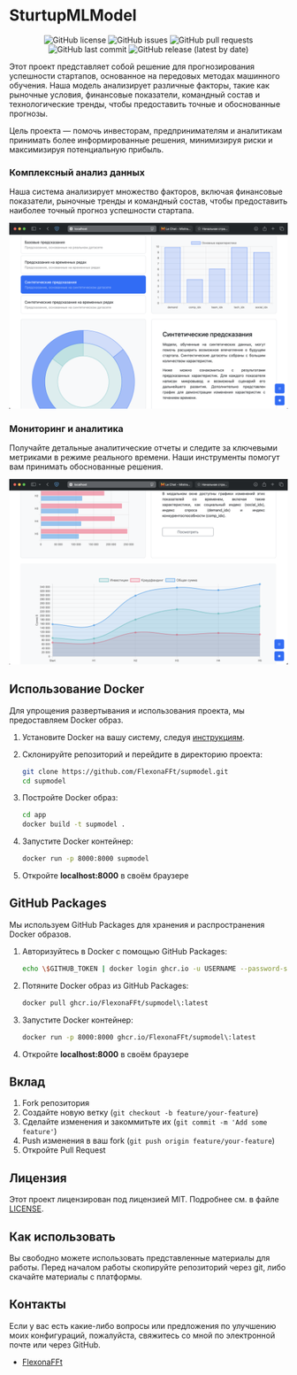 # SturtupMLModel

<div align="center">
  <img src="https://img.shields.io/badge/license-MIT-blue.svg" alt="GitHub license">
  <img src="https://img.shields.io/github/issues/FlexonaFFt/supmodel.svg" alt="GitHub issues">
  <img src="https://img.shields.io/github/issues-pr/FlexonaFFt/supmodel.svg" alt="GitHub pull requests">
  <img src="https://img.shields.io/github/last-commit/FlexonaFFt/supmodel.svg" alt="GitHub last commit">
  <img src="https://img.shields.io/github/v/release/FlexonaFFt/supmodel" alt="GitHub release (latest by date)">
</div>

Этот проект представляет собой решение для прогнозирования успешности стартапов, основанное на передовых методах машинного обучения. Наша модель анализирует различные факторы, такие как рыночные условия, финансовые показатели, командный состав и технологические тренды, чтобы предоставить точные и обоснованные прогнозы.

Цель проекта — помочь инвесторам, предпринимателям и аналитикам принимать более информированные решения, минимизируя риски и максимизируя потенциальную прибыль.

### Комплексный анализ данных

Наша система анализирует множество факторов, включая финансовые показатели, рыночные тренды и командный состав, чтобы предоставить наиболее точный прогноз успешности стартапа.

![image1](app/dataholder/static/images/img1.png)

### Мониторинг и аналитика

Получайте детальные аналитические отчеты и следите за ключевыми метриками в режиме реального времени. Наши инструменты помогут вам принимать обоснованные решения.

![image2](app/dataholder/static/images/img2.png)

## Использование Docker

Для упрощения развертывания и использования проекта, мы предоставляем Docker образ.

1. Установите Docker на вашу систему, следуя [инструкциям](https://docs.docker.com/get-docker/).

2. Склонируйте репозиторий и перейдите в директорию проекта:

    ```bash
    git clone https://github.com/FlexonaFFt/supmodel.git
    cd supmodel
    ```

3. Постройте Docker образ:

    ```bash
    cd app
    docker build -t supmodel .
    ```

4. Запустите Docker контейнер:

    ```bash
    docker run -p 8000:8000 supmodel
    ```

5. Откройте **localhost:8000** в своём браузере

## GitHub Packages

Мы используем GitHub Packages для хранения и распространения Docker образов.

1. Авторизуйтесь в Docker с помощью GitHub Packages:

    ```bash
    echo \$GITHUB_TOKEN | docker login ghcr.io -u USERNAME --password-stdin
    ```

2. Потяните Docker образ из GitHub Packages:

    ```bash
    docker pull ghcr.io/FlexonaFFt/supmodel\:latest
    ```

3. Запустите Docker контейнер:

    ```bash
    docker run -p 8000:8000 ghcr.io/FlexonaFFt/supmodel\:latest
    ```

4. Откройте **localhost:8000** в своём браузере

## Вклад

1. Fork репозитория
2. Создайте новую ветку (`git checkout -b feature/your-feature`)
3. Сделайте изменения и закоммитьте их (`git commit -m 'Add some feature'`)
4. Push изменения в ваш fork (`git push origin feature/your-feature`)
5. Откройте Pull Request

## Лицензия

Этот проект лицензирован под лицензией MIT. Подробнее см. в файле [LICENSE](LICENSE).

## Как использовать

Вы свободно можете использовать представленные материалы для работы. Перед началом работы скопируйте репозиторий через git, либо скачайте материалы с платформы.

## Контакты

Если у вас есть какие-либо вопросы или предложения по улучшению моих конфигураций, пожалуйста, свяжитесь со мной по электронной почте или через GitHub.

- [FlexonaFFt](https://github.com/FlexonaFFt)
